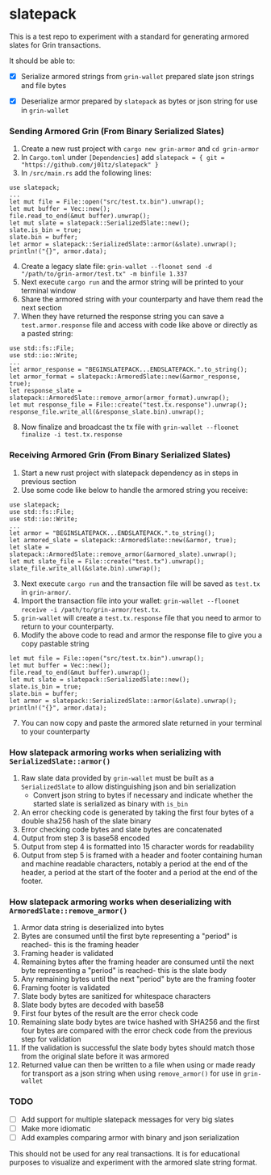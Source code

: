 # slatepack
This is a test repo to experiment with a standard for generating armored slates for Grin transactions.

It should be able to:

- [x]  Serialize armored strings from `grin-wallet` prepared slate json strings and file bytes

- [x]  Deserialize armor prepared by `slatepack` as bytes or json string for use in `grin-wallet`

### Sending Armored Grin (From Binary Serialized Slates)
1. Create a new rust project with `cargo new grin-armor` and `cd grin-armor`
2. In `Cargo.toml` under `[Dependencies]` add `slatepack = { git = "https://github.com/j01tz/slatepack" }`
3. In `/src/main.rs` add the following lines:
```
use slatepack;
...
let mut file = File::open("src/test.tx.bin").unwrap();
let mut buffer = Vec::new();
file.read_to_end(&mut buffer).unwrap();
let mut slate = slatepack::SerializedSlate::new();
slate.is_bin = true;
slate.bin = buffer;
let armor = slatepack::SerializedSlate::armor(&slate).unwrap();
println!("{}", armor.data);
```
4. Create a legacy slate file: `grin-wallet --floonet send -d "/path/to/grin-armor/test.tx" -m binfile 1.337`
5. Next execute `cargo run` and the armor string will be printed to your terminal window
6. Share the armored string with your counterparty and have them read the next section
7. When they have returned the response string you can save a `test.armor.response` file and access with code like above or directly as a pasted string:
```
use std::fs::File;
use std::io::Write;
...
let armor_response = "BEGINSLATEPACK...ENDSLATEPACK.".to_string();
let armor_format = slatepack::ArmoredSlate::new(&armor_response, true);
let response_slate = slatepack::ArmoredSlate::remove_armor(armor_format).unwrap();
let mut response_file = File::create("test.tx.response").unwrap();
response_file.write_all(&response_slate.bin).unwrap();
```
8. Now finalize and broadcast the tx file with `grin-wallet --floonet finalize -i test.tx.response`

### Receiving Armored Grin (From Binary Serialized Slates)
1. Start a new rust project with slatepack dependency as in steps in previous section
2. Use some code like below to handle the armored string you receive:
```
use slatepack;
use std::fs::File;
use std::io::Write;
...
let armor = "BEGINSLATEPACK...ENDSLATEPACK.".to_string();
let armored_slate = slatepack::ArmoredSlate::new(&armor, true);
let slate = slatepack::ArmoredSlate::remove_armor(&armored_slate).unwrap();
let mut slate_file = File::create("test.tx").unwrap();
slate_file.write_all(&slate.bin).unwrap();
```
3. Next execute `cargo run` and the transaction file will be saved as `test.tx` in `grin-armor/`.
4. Import the transaction file into your wallet: `grin-wallet --floonet receive -i /path/to/grin-armor/test.tx`.
5. `grin-wallet` will create a `test.tx.response` file that you need to armor to return to your counterparty.
6. Modify the above code to read and armor the response file to give you a copy pastable string
```
let mut file = File::open("src/test.tx.bin").unwrap();
let mut buffer = Vec::new();
file.read_to_end(&mut buffer).unwrap();
let mut slate = slatepack::SerializedSlate::new();
slate.is_bin = true;
slate.bin = buffer;
let armor = slatepack::SerializedSlate::armor(&slate).unwrap();
println!("{}", armor.data);
```
7. You can now copy and paste the armored slate returned in your terminal to your counterparty

### How slatepack armoring works when serializing with `SerializedSlate::armor()`
1. Raw slate data provided by `grin-wallet` must be built as a `SerializedSlate` to allow distinguishing json and bin serialization
    - Convert json string to bytes if necessary and indicate whether the started slate is serialized as binary with `is_bin`
2. An error checking code is generated by taking the first four bytes of a double sha256 hash of the slate binary
3. Error checking code bytes and slate bytes are concatenated
4. Output from step 3 is base58 encoded
5. Output from step 4 is formatted into 15 character words for readability
6. Output from step 5 is framed with a header and footer containing human and machine readable characters, notably a period at the end of the header, a period at the start of the footer and a period at the end of the footer.

### How slatepack armoring works when deserializing with `ArmoredSlate::remove_armor()`
1. Armor data string is deserialized into bytes
2. Bytes are consumed until the first byte representing a "period" is reached- this is the framing header
3. Framing header is validated
4. Remaining bytes after the framing header are consumed until the next byte representing a "period" is reached- this is the slate body
5. Any remaining bytes until the next "period" byte are the framing footer
6. Framing footer is validated
7. Slate body bytes are sanitized for whitespace characters
8. Slate body bytes are decoded with base58
9. First four bytes of the result are the error check code
10. Remaining slate body bytes are twice hashed with SHA256 and the first four bytes are compared with the error check code from the previous step for validation
11. If the validation is successful the slate body bytes should match those from the original slate before it was armored
12. Returned value can then be written to a file when using or made ready for transport as a json string when using `remove_armor()` for use in `grin-wallet`

### TODO
- [ ] Add support for multiple slatepack messages for very big slates
- [ ] Make more idiomatic
- [ ] Add examples comparing armor with binary and json serialization

This should not be used for any real transactions. It is for educational purposes to visualize and experiment with the armored slate string format.

